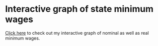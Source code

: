 # Interactive graph of state minimum wages

[Click here](https://raw.githack.com/rcberg/labor-economics/master/reports/mw-present/mw-present.html) to check out my interactive graph of nominal as well as real minimum wages.
